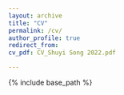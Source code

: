 ```yaml
---
layout: archive
title: "CV"
permalink: /cv/
author_profile: true
redirect_from:
cv_pdf: CV_Shuyi Song 2022.pdf

---
```


{% include base_path %}
